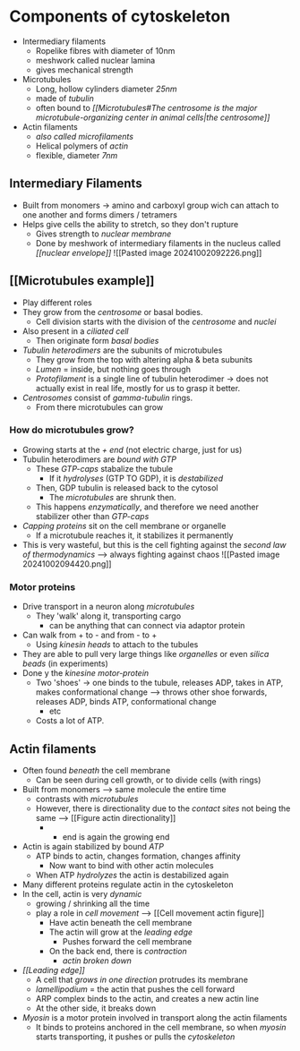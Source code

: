 # Components of cytoskeleton
- Intermediary filaments
	- Ropelike fibres with diameter of 10nm
	- meshwork called nuclear lamina
	- gives mechanical strength
- Microtubules
	- Long, hollow cylinders diameter *25nm*
	- made of *tubulin*
	- often bound to *[[Microtubules#The centrosome is the major microtubule-organizing center in animal cells|the centrosome]]*
- Actin filaments
	- *also called microfilaments*
	- Helical polymers of *actin*
	- flexible, diameter *7nm*
## Intermediary Filaments
- Built from monomers -> amino and carboxyl group wich can attach to one another and forms dimers / tetramers
- Helps give cells the ability to stretch, so they don't rupture
	- Gives strength to *nuclear membrane*
	- Done by meshwork of intermediary filaments in the nucleus called *[[nuclear envelope]]*
![[Pasted image 20241002092226.png]]
## [[Microtubules example]]
- Play different roles
- They grow from the *centrosome* or basal bodies. 
	- Cell division starts with the division of the *centrosome* and *nuclei*
- Also present in a *ciliated cell*
	- Then originate form *basal bodies*
- *Tubulin heterodimers* are the subunits of microtubules
	- They grow from the top with altering alpha & beta subunits
	- *Lumen* = inside, but nothing goes through
	- *Protofilament* is a single line of tubulin heterodimer -> does not actually exist in real life, mostly for us to grasp it better.
- *Centrosomes* consist of *gamma-tubulin* rings. 
	- From there microtubules can grow
### How do microtubules grow?
- Growing starts at the *+ end* (not electric charge, just for us)
- Tubulin heterodimers are *bound with GTP*
	- These *GTP-caps* stabalize the tubule
		- If it *hydrolyses* (GTP TO GDP), it is *destabilized*
	- Then, GDP tubulin is released back to the cytosol
		- The *microtubules* are shrunk then. 
	- This happens *enzymatically*, and therefore we need another stabilizer  other than *GTP-caps*
- *Capping proteins* sit on the cell membrane or organelle
	- If a microtubule reaches it, it stabilizes it permanently
- This is very wasteful, but this is the cell fighting against the *second law of thermodynamics* --> always fighting against chaos
![[Pasted image 20241002094420.png]]
### Motor proteins
- Drive transport in a neuron along *microtubules*
	- They 'walk' along it, transporting cargo
		- can be anything that can connect via adaptor protein
- Can walk from + to - and from - to +
	- Using *kinesin heads* to attach to the tubules
- They are able to pull very large things like *organelles* or even *silica beads* (in experiments)
- Done y the *kinesine motor-protein*
	- Two 'shoes' -> one binds to the tubule, releases ADP, takes in ATP, makes conformational change --> throws other shoe forwards, releases ADP, binds ATP, conformational change
		- etc
	- Costs a lot of ATP.
## Actin filaments
- Often found *beneath* the cell membrane
	- Can be seen during cell growth, or to divide cells (with rings)
- Built from monomers --> same molecule the entire time
	- contrasts with *microtubules*
	- However, there is directionality due to the *contact sites* not being the same --> [[Figure actin directionality]]
		- + end is again the growing end
- Actin is again stabilized by bound *ATP*
	- ATP binds to actin, changes formation, changes affinity
		- Now want to bind with other actin molecules
	- When ATP *hydrolyzes* the actin is destabilized again
- Many different proteins regulate actin in the cytoskeleton
- In the cell, actin is very *dynamic*
	- growing / shrinking all the time
	- play a role in *cell movement* --> [[Cell movement actin figure]]
		- Have actin beneath the cell membrane
		- The actin will grow at the *leading edge* 
			- Pushes forward the cell membrane
		- On the back end, there is *contraction*
			- *actin broken down*
- *[[Leading edge]]*
	- A cell that *grows in one direction* protrudes its membrane
	- *lamellipodium* = the actin that pushes the cell forward
	- ARP complex binds to the actin, and creates a new actin line
	- At the other side, it breaks down
- *Myosin* is a motor protein involved in transport along the actin filaments
	- It binds to proteins anchored in the cell membrane, so when *myosin* starts transporting, it pushes or pulls the *cytoskeleton*
